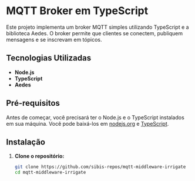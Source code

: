 # MQTT Broker em TypeScript

Este projeto implementa um broker MQTT simples utilizando TypeScript e a biblioteca Aedes. O broker permite que clientes se conectem, publiquem mensagens e se inscrevam em tópicos.

## Tecnologias Utilizadas

- **Node.js**
- **TypeScript**
- **Aedes**

## Pré-requisitos

Antes de começar, você precisará ter o Node.js e o TypeScript instalados em sua máquina. Você pode baixá-los em [nodejs.org](https://nodejs.org/) e [TypeScript](https://www.typescriptlang.org/).

## Instalação

1. **Clone o repositório:**

   ```bash
   git clone https://github.com/sibis-repos/mqtt-middleware-irrigate
   cd mqtt-middleware-irrigate